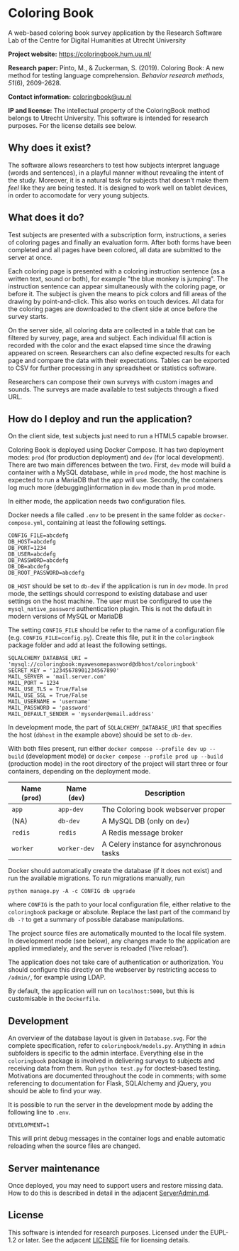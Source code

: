 # Coloring Book

A web-based coloring book survey application
by the Research Software Lab of the Centre for Digital Humanities at Utrecht University

**Project website:** https://coloringbook.hum.uu.nl/

**Research paper:** Pinto, M., & Zuckerman, S. (2019). Coloring Book: A new method for testing language comprehension. _Behavior research methods_, _51_(6), 2609-2628.

**Contact information:** coloringbook@uu.nl

**IP and license:** The intellectual property of the ColoringBook method belongs to Utrecht University. This software is intended for research purposes. For the license details see below.


## Why does it exist?

The software allows researchers to test how subjects interpret language (words and sentences), in a playful manner without revealing the intent of the study. Moreover, it is a natural task for subjects that doesn't make them *feel* like they are being tested. It is designed to work well on tablet devices, in order to accomodate for very young subjects.


## What does it do?

Test subjects are presented with a subscription form, instructions, a series of coloring pages and finally an evaluation form. After both forms have been completed and all pages have been colored, all data are submitted to the server at once.

Each coloring page is presented with a coloring instruction sentence (as a written text, sound or both), for example "the blue monkey is jumping". The instruction sentence can appear simultaneously with the coloring page, or before it. The subject is given the means to pick colors and fill areas of the drawing by point-and-click. This also works on touch devices. All data for the coloring pages are downloaded to the client side at once before the survey starts.

On the server side, all coloring data are collected in a table that can be filtered by survey, page, area and subject. Each individual fill action is recorded with the color and the exact elapsed time since the drawing appeared on screen. Researchers can also define expected results for each page and compare the data with their expectations. Tables can be exported to CSV for further processing in any spreadsheet or statistics software.

Researchers can compose their own surveys with custom images and sounds. The surveys are made available to test subjects through a fixed URL.


## How do I deploy and run the application?

On the client side, test subjects just need to run a HTML5 capable browser.

Coloring Book is deployed using Docker Compose. It has two deployment modes: `prod` (for production deployment) and `dev` (for local development). There are two main differences between the two. First, `dev` mode will build a container with a MySQL database, while in `prod` mode, the host machine is expected to run a MariaDB that the app will use. Secondly, the containers log much more (debugging)information in `dev` mode than in `prod` mode. 

In either mode, the application needs two configuration files.

Docker needs a file called `.env` to be present in the same folder as `docker-compose.yml`, containing at least the following settings.

    CONFIG_FILE=abcdefg
    DB_HOST=abcdefg
    DB_PORT=1234
    DB_USER=abcdefg
    DB_PASSWORD=abcdefg
    DB_DB=abcdefg
    DB_ROOT_PASSWORD=abcdefg

`DB_HOST` should be set to `db-dev` if the application is run in `dev` mode. In `prod` mode, the settings should correspond to existing database and user settings on the host machine. The user must be configured to use the `mysql_native_password` authentication plugin. This is not the default in modern versions of MySQL or MariaDB

The setting `CONFIG_FILE` should be refer to the name of a configuration file (e.g. `CONFIG_FILE=config.py`). Create this file, put it in the `coloringbook` package folder and add at least the following settings.

    SQLALCHEMY_DATABASE_URI = 'mysql://coloringbook:myawesomepassword@dbhost/coloringbook'
    SECRET_KEY = '12345678901234567890'
    MAIL_SERVER = 'mail.server.com'
    MAIL_PORT = 1234
    MAIL_USE_TLS = True/False
    MAIL_USE_SSL = True/False
    MAIL_USERNAME = 'username'
    MAIL_PASSWORD = 'password'
    MAIL_DEFAULT_SENDER = 'mysender@email.address'

In development mode, the part of `SQLALCHEMY_DATABASE_URI` that specifies the host (`dbhost` in the example above) should be set to `db-dev`.

With both files present, run either `docker compose --profile dev up --build` (development mode) or `docker compose --profile prod up --build` (production mode) in the root directory of the project will start three or four containers, depending on the deployment mode.

| Name (`prod`) | Name (`dev`) | Description                              |
|---------------|--------------|------------------------------------------|
| `app`         | `app-dev`    | The Coloring book webserver proper       |
| (NA)          | `db-dev`     | A MySQL DB (only on `dev`)               |
| `redis`       | `redis`      | A Redis message broker                   |
| `worker`      | `worker-dev` | A Celery instance for asynchronous tasks |

Docker should automatically create the database (if it does not exist) and run the available migrations. To run migrations manually, run

    python manage.py -A -c CONFIG db upgrade

where `CONFIG` is the path to your local configuration file, either relative to the `coloringbook` package or absolute. Replace the last part of the command by `db -?` to get a summary of possible database manipulations.

The project source files are automatically mounted to the local file system. In development mode (see below), any changes made to the application are applied immediately, and the server is reloaded ('live reload').

The application does not take care of authentication or authorization. You should configure this directly on the webserver by restricting access to `/admin/`, for example using LDAP.

By default, the application will run on `localhost:5000`, but this is customisable in the `Dockerfile`.


## Development

An overview of the database layout is given in `Database.svg`. For the complete specification, refer to `coloringbook/models.py`. Anything in `admin` subfolders is specific to the admin interface. Everything else in the `coloringbook` package is involved in delivering surveys to subjects and receiving data from them. Run `python test.py` for doctest-based testing. Motivations are documented throughout the code in comments; with some referencing to documentation for Flask, SQLAlchemy and jQuery, you should be able to find your way.

It is possible to run the server in the development mode by adding the following line to `.env`. 

```
DEVELOPMENT=1
``` 

This will print debug messages in the container logs and enable automatic reloading when the source files are changed.


## Server maintenance

Once deployed, you may need to support users and restore missing data. How to do this is described in detail in the adjacent [ServerAdmin.md](ServerAdmin.md).


## License

This software is intended for research purposes. Licensed under the EUPL-1.2 or later. See the adjacent [LICENSE](LICENSE) file for licensing details.
